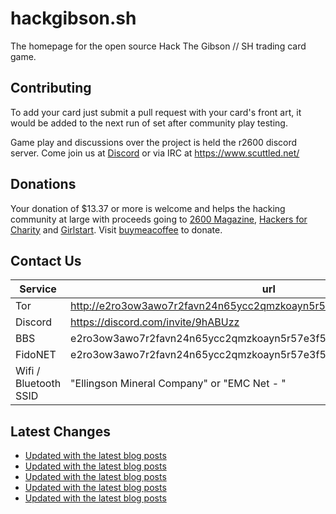 # hackgibson.sh
The homepage for the open source Hack The Gibson // SH trading card game.


## Contributing

To add your card just submit a pull request with your card's front art, it would be added to the next run of set after community play testing.

Game play and discussions over the project is held the r2600 discord server. Come join us at [Discord](https://discord.com/invite/9hABUzz) or via IRC at https://www.scuttled.net/


## Donations

Your donation of $13.37 or more is welcome and helps the hacking community at large with proceeds going to [2600 Magazine](https://2600.com/), [Hackers for Charity](https://hackersforcharity.org) and [Girlstart](https://girlstart.org).  Visit [buymeacoffee](https://www.buymeacoffee.com/hackgibson.sh) to donate.


## Contact Us

Service | url
-|-
Tor | http://e2ro3ow3awo7r2favn24n65ycc2qmzkoayn5r57e3f56nvjwdcgg32ad.onion
Discord | https://discord.com/invite/9hABUzz
BBS | e2ro3ow3awo7r2favn24n65ycc2qmzkoayn5r57e3f56nvjwdcgg32ad.onion:23
FidoNET | e2ro3ow3awo7r2favn24n65ycc2qmzkoayn5r57e3f56nvjwdcgg32ad.onion:24554
Wifi / Bluetooth SSID | "Ellingson Mineral Company" or "EMC Net - <fidonet address>"

## Latest Changes
<!-- BLOG-POST-LIST:START -->
- [Updated with the latest blog posts](https://github.com/DFW2600/hackgibson.sh/commit/e616473e90f4b926aca90040784e02850dcb3910)
- [Updated with the latest blog posts](https://github.com/DFW2600/hackgibson.sh/commit/ea5be12d302b8b533b584f0397b1a49c5fa068eb)
- [Updated with the latest blog posts](https://github.com/DFW2600/hackgibson.sh/commit/ac82bc3d0a749fe163a6799cfe00e037cba6ebc6)
- [Updated with the latest blog posts](https://github.com/DFW2600/hackgibson.sh/commit/23a067c01d8b864a2d56608fc42dba4edb256436)
- [Updated with the latest blog posts](https://github.com/DFW2600/hackgibson.sh/commit/4169f78a1630edd7f6bb5e7667820494835b9edc)
<!-- BLOG-POST-LIST:END -->
